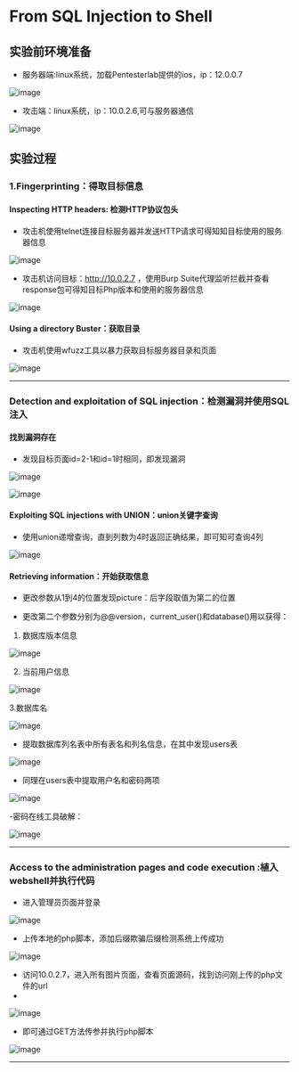 # From SQL Injection to Shell

## 实验前环境准备

- 服务器端:linux系统，加载Pentesterlab提供的ios，ip：12.0.0.7

![image](cap/3-1.PNG)

- 攻击端：linux系统，ip：10.0.2.6,可与服务器通信

![image](cap/3-2.PNG)

## 实验过程

### 1.Fingerprinting：得取目标信息

#### Inspecting HTTP headers: 检测HTTP协议包头

- 攻击机使用telnet连接目标服务器并发送HTTP请求可得知知目标使用的服务器信息

![image](cap/3-3.PNG)

- 攻击机访问目标：http://10.0.2.7 ，使用Burp Suite代理监听拦截并查看response包可得知目标Php版本和使用的服务器信息

![image](cap/3-4.PNG)

#### Using a directory Buster：获取目录

- 攻击机使用wfuzz工具以暴力获取目标服务器目录和页面
 
![image](cap/3-5.PNG)

---

### Detection and exploitation of SQL injection：检测漏洞并使用SQL注入

#### 找到漏洞存在

- 发现目标页面id=2-1和id=1时相同，即发现漏洞

![image](cap/3-6.PNG)

![image](cap/3-7.PNG)

#### Exploiting SQL injections with UNION：union关键字查询

- 使用union递增查询，直到列数为4时返回正确结果，即可知可查询4列

![image](cap/3-8.PNG)

#### Retrieving information：开始获取信息
- 更改参数从1到4的位置发现picture：后字段取值为第二的位置

- 更改第二个参数分别为@@version，current_user()和database()用以获得：
1.  数据库版本信息

![image](cap/3-9.PNG)

2. 当前用户信息

![image](cap/3-10.PNG)

3.数据库名

![image](cap/3-11.PNG)

- 提取数据库列名表中所有表名和列名信息，在其中发现users表

![image](cap/3-12.PNG)

- 同理在users表中提取用户名和密码两项

![image](cap/3-13.PNG)

-密码在线工具破解：

![image](cap/3-14.PNG)

---

### Access to the administration pages and code execution :植入webshell并执行代码

- 进入管理员页面并登录

![image](cap/3-15.PNG)

- 上传本地的php脚本，添加后缀欺骗后缀检测系统上传成功

![image](cap/3-16.PNG)

- 访问10.0.2.7，进入所有图片页面，查看页面源码，找到访问刚上传的php文件的url
- 
![image](cap/3-17.PNG)

- 即可通过GET方法传参并执行php脚本

![image](cap/3-18.PNG)

---
